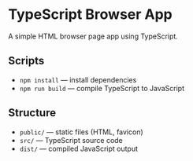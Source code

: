 # TypeScript Browser App

A simple HTML browser page app using TypeScript.

## Scripts

- `npm install` — install dependencies
- `npm run build` — compile TypeScript to JavaScript

## Structure

- `public/` — static files (HTML, favicon)
- `src/` — TypeScript source code
- `dist/` — compiled JavaScript output
